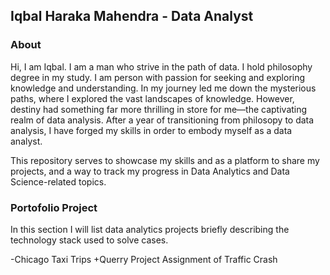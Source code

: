 ## Iqbal Haraka Mahendra - Data Analyst

### About

Hi, I am Iqbal. I am a man who strive in the path of data. I hold philosophy degree in my study. 
I am person with passion for seeking and exploring knowledge and understanding. In my journey led me down the mysterious paths, where I explored the vast landscapes of knowledge. 
However, destiny had something far more thrilling in store for me—the captivating realm of data analysis. 
After a year of transitioning from philosopy to data analysis, I have forged my skills in order to embody myself as a data analyst. 

This repository serves to showcase my skills and as a platform to share my projects, and a way to track my progress in Data Analytics and Data Science-related topics.

### Portofolio Project
In this section I will list data analytics projects briefly describing the technology stack used to solve cases.

-Chicago Taxi Trips
+Querry Project Assignment of Traffic Crash




